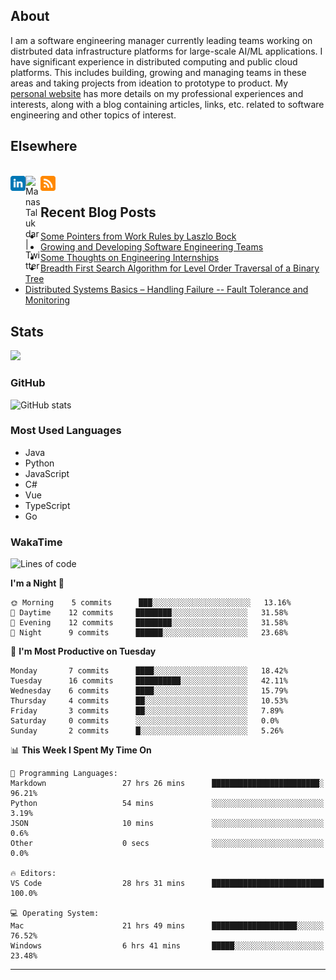 ## About

I am a software engineering manager currently leading teams working on distrbuted data infrastructure platforms for large-scale AI/ML applications. I have significant experience in distributed computing and public cloud platforms. This includes building, growing and managing teams in these areas and taking projects from ideation to prototype to product. My [personal website](https://manastalukdar.github.io/) has more details on my professional experiences and interests, along with a blog containing articles, links, etc. related to software engineering and other topics of interest.

## Elsewhere

</br>

<a href="https://www.linkedin.com/in/manastalukdar" target="_blank">
  <img align="left" alt="Manas Talukdar | Linkedin" width="24px" src="https://raw.githubusercontent.com/edent/SuperTinyIcons/master/images/svg/linkedin.svg" />
</a>
<a href="https://www.twitter.com/manastalukdar" target="_blank">
  <img align="left" alt="Manas Talukdar | Twitter" width="24px" src="https://github.com/TheDudeThatCode/TheDudeThatCode/blob/master/Assets/Twitter.svg" />
</a>
<a href="https://manastalukdar.github.io/" target="_blank">
  <img align="left" alt="Manas Talukdar | Website" width="24px" src="https://github.com/edent/SuperTinyIcons/blob/master/images/svg/rss.svg" />
</a>

</br>

## Recent Blog Posts

<!-- BLOG:START -->
- [Some Pointers from Work Rules by Laszlo Bock](https://manastalukdar.github.io/blog/2020/01/25/work-rules-laszlo-bock-pointers/)
- [Growing and Developing Software Engineering Teams](https://manastalukdar.github.io/blog/2019/09/19/growing-developing-software-engineering-teams/)
- [Some Thoughts on Engineering Internships](https://manastalukdar.github.io/blog/2019/09/04/some-thoughts-on-engineering-internships/)
- [Breadth First Search Algorithm for Level Order Traversal of a Binary Tree](https://manastalukdar.github.io/blog/2019/08/29/breadth-first-search-binary-tree-level-order-traversal/)
- [Distributed Systems Basics – Handling Failure -- Fault Tolerance and Monitoring](https://manastalukdar.github.io/blog/2019/08/19/katemats-distributed-systems-fault-tolerance-monitoring/)
<!-- BLOG:END -->

## Stats

![](https://komarev.com/ghpvc/?username=manastalukdar)

### GitHub

![GitHub stats](https://github-readme-stats.vercel.app/api?username=manastalukdar&show_icons=true&hide_border=true&hide_rank=true&hide_title=true&icon_color=79ff97&text_color=cecac3&bg_color=4d4b4b)

### Most Used Languages

- Java
- Python
- JavaScript
- C#
- Vue
- TypeScript
- Go

<!--
![Top Langs](https://github-readme-stats.vercel.app/api/top-langs/?username=manastalukdar&layout=compact&hide_border=true&hide_title=true&icon_color=79ff97&text_color=cecac3&bg_color=4d4b4b)
-->

### WakaTime

<!--START_SECTION:waka-->
![Lines of code](https://img.shields.io/badge/From%20Hello%20World%20I%27ve%20Written-53231%20lines%20of%20code-blue)

**I'm a Night 🦉** 

```text
🌞 Morning    5 commits      ███░░░░░░░░░░░░░░░░░░░░░░   13.16% 
🌆 Daytime    12 commits     ████████░░░░░░░░░░░░░░░░░   31.58% 
🌃 Evening    12 commits     ████████░░░░░░░░░░░░░░░░░   31.58% 
🌙 Night      9 commits      ██████░░░░░░░░░░░░░░░░░░░   23.68%

```
📅 **I'm Most Productive on Tuesday** 

```text
Monday       7 commits      ████░░░░░░░░░░░░░░░░░░░░░   18.42% 
Tuesday      16 commits     ██████████░░░░░░░░░░░░░░░   42.11% 
Wednesday    6 commits      ████░░░░░░░░░░░░░░░░░░░░░   15.79% 
Thursday     4 commits      ██░░░░░░░░░░░░░░░░░░░░░░░   10.53% 
Friday       3 commits      ██░░░░░░░░░░░░░░░░░░░░░░░   7.89% 
Saturday     0 commits      ░░░░░░░░░░░░░░░░░░░░░░░░░   0.0% 
Sunday       2 commits      █░░░░░░░░░░░░░░░░░░░░░░░░   5.26%

```


📊 **This Week I Spent My Time On** 

```text
💬 Programming Languages: 
Markdown                 27 hrs 26 mins      ████████████████████████░   96.21% 
Python                   54 mins             ░░░░░░░░░░░░░░░░░░░░░░░░░   3.19% 
JSON                     10 mins             ░░░░░░░░░░░░░░░░░░░░░░░░░   0.6% 
Other                    0 secs              ░░░░░░░░░░░░░░░░░░░░░░░░░   0.0%

🔥 Editors: 
VS Code                  28 hrs 31 mins      █████████████████████████   100.0%

💻 Operating System: 
Mac                      21 hrs 49 mins      ███████████████████░░░░░░   76.52% 
Windows                  6 hrs 41 mins       █████░░░░░░░░░░░░░░░░░░░░   23.48%

```


<!--END_SECTION:waka-->

---

<!--

**manastalukdar/manastalukdar** is a ✨ _special_ ✨ repository because its `README.md` (this file) appears on your GitHub profile.

Here are some ideas to get you started:

- 🔭 I’m currently working on ...
- 🌱 I’m currently learning ...
- 👯 I’m looking to collaborate on ...
- 🤔 I’m looking for help with ...
- 💬 Ask me about ...
- 📫 How to reach me: ...
- 😄 Pronouns: ...
- ⚡ Fun fact: ...
-->
